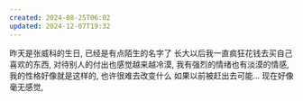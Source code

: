 ```yaml
---
created: 2024-08-25T06:02
updated: 2024-12-07T19:32
---
```

昨天是张威科的生日, 已经是有点陌生的名字了 
长大以后我一直疯狂花钱去买自己喜欢的东西, 对待别人的付出也感觉越来越冷漠, 我有强烈的情绪也有淡漠的情感, 我的性格好像就是这样的, 也许很难去改变什么 
如果以前被赶出去可能... 现在好像毫无感觉,